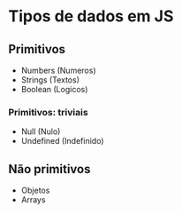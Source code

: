 <h1>Tipos de dados em JS</h1>

<h2>Primitivos</h2>
<ul><li>Numbers (Numeros)</li>
<li>Strings (Textos)</li>
<li>Boolean (Logicos)</li>
</ul>
<h3>Primitivos: triviais</h3>
<ul><li>Null (Nulo)</li>
<li>Undefined (Indefinido)</li>
</ul>


<h2>Não primitivos</h2>
<ul><li>Objetos</li>
<li>Arrays</li>
</ul>
